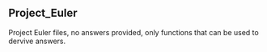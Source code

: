 ## Project_Euler
Project Euler files, no answers provided, only functions that can be used to dervive answers.
